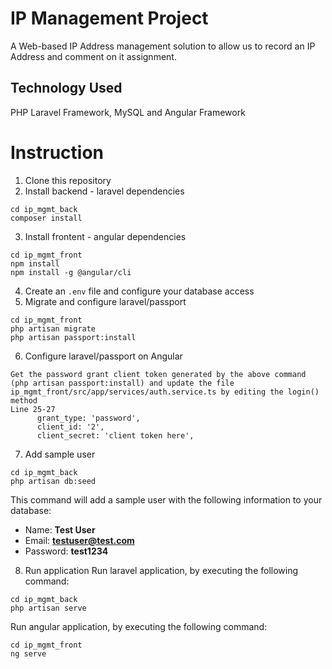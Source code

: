 
# IP Management Project
 A Web-based IP Address management solution to allow us to record an IP Address and comment on it assignment.

## Technology Used
 PHP Laravel Framework, MySQL and Angular Framework

# Instruction
1. Clone this repository
2. Install backend - laravel dependencies
```
cd ip_mgmt_back
composer install
```
3. Install frontent - angular dependencies
```
cd ip_mgmt_front
npm install
npm install -g @angular/cli
```
4. Create an `.env` file and configure your database access
5. Migrate and configure laravel/passport
```
cd ip_mgmt_front
php artisan migrate
php artisan passport:install
```
6. Configure laravel/passport on Angular
```
Get the password grant client token generated by the above command (php artisan passport:install) and update the file
ip_mgmt_front/src/app/services/auth.service.ts by editing the login() method
Line 25-27
      grant_type: 'password',
      client_id: '2',
      client_secret: 'client token here',
```
7. Add sample user
```
cd ip_mgmt_back
php artisan db:seed
```
This command will add a sample user with the following information to your database:
- Name: **Test User**
- Email: **testuser@test.com**
- Password: **test1234**
8. Run application
Run laravel application, by executing the following command:
```
cd ip_mgmt_back
php artisan serve
```
Run angular application, by executing the following command:
```
cd ip_mgmt_front
ng serve
```
